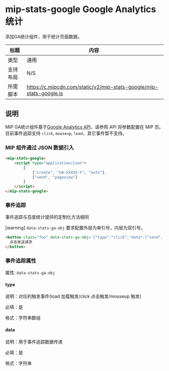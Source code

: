 # mip-stats-google Google Analytics统计

添加GA统计组件，用于统计页面数据。

标题|内容
----|----
类型| 通用
支持布局|N/S
所需脚本|https://c.mipcdn.com/static/v2/mip-stats-google/mip-stats-google.js

## 说明

MIP GA统计组件基于[Google Analytics API](https://developers.google.com/analytics/devguides/collection/analyticsjs/)，请参照 API 将参数配置在 MIP 页。目前事件追踪支持 `click`, `mouseup`, `load`，其它事件暂不支持。


### MIP 组件通过 JSON 数据引入

```html
<mip-stats-google>
    <script type="application/json">
        [
            ["create", "UA-XXXXX-Y", "auto"],
            ["send", "pageview"]
        ]
    </script>
</mip-stats-google>

```

### 事件追踪

事件追踪与百度统计提供的定制化方法相同

[warning] `data-stats-ga-obj` 要求配置外层为单引号，内层为双引号。

```html
<button class="foo" data-stats-ga-obj='{"type":"click","data":["send", "event", "foo", "click"]}'>
  点击发送请求
</button>
```

### 事件追踪属性

属性: `data-stats-ga-obj`

#### type

说明：对应的触发事件(load 加载触发/click 点击触发/mouseup 触发)

必填：是

格式：字符串数组

#### data

说明：用于事件追踪数据传递

必填：是

格式：字符串
